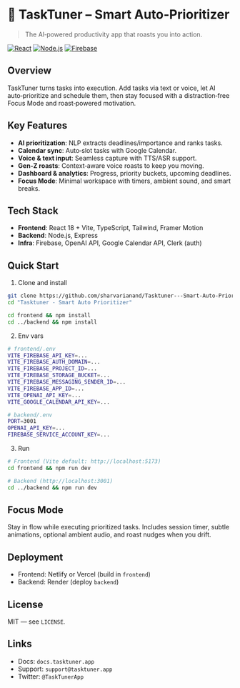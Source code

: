 # 🎯 TaskTuner – Smart Auto‑Prioritizer

> The AI‑powered productivity app that roasts you into action.

[![React](https://img.shields.io/badge/React-18-61DAFB?logo=react&logoColor=white)](https://react.dev/) [![Node.js](https://img.shields.io/badge/Node.js-18-green)](https://nodejs.org/) [![Firebase](https://img.shields.io/badge/Firebase-9-orange)](https://firebase.google.com/)

## Overview
TaskTuner turns tasks into execution. Add tasks via text or voice, let AI auto‑prioritize and schedule them, then stay focused with a distraction‑free Focus Mode and roast‑powered motivation.

## Key Features
- **AI prioritization**: NLP extracts deadlines/importance and ranks tasks.
- **Calendar sync**: Auto‑slot tasks with Google Calendar.
- **Voice & text input**: Seamless capture with TTS/ASR support.
- **Gen‑Z roasts**: Context‑aware voice roasts to keep you moving.
- **Dashboard & analytics**: Progress, priority buckets, upcoming deadlines.
- **Focus Mode**: Minimal workspace with timers, ambient sound, and smart breaks.

## Tech Stack
- **Frontend**: React 18 + Vite, TypeScript, Tailwind, Framer Motion
- **Backend**: Node.js, Express
- **Infra**: Firebase, OpenAI API, Google Calendar API, Clerk (auth)

## Quick Start
1) Clone and install
```bash
git clone https://github.com/sharvarianand/Tasktuner---Smart-Auto-Prioritizer.git
cd "Tasktuner - Smart Auto Prioritizer"

cd frontend && npm install
cd ../backend && npm install
```

2) Env vars
```bash
# frontend/.env
VITE_FIREBASE_API_KEY=...
VITE_FIREBASE_AUTH_DOMAIN=...
VITE_FIREBASE_PROJECT_ID=...
VITE_FIREBASE_STORAGE_BUCKET=...
VITE_FIREBASE_MESSAGING_SENDER_ID=...
VITE_FIREBASE_APP_ID=...
VITE_OPENAI_API_KEY=...
VITE_GOOGLE_CALENDAR_API_KEY=...

# backend/.env
PORT=3001
OPENAI_API_KEY=...
FIREBASE_SERVICE_ACCOUNT_KEY=...
```

3) Run
```bash
# Frontend (Vite default: http://localhost:5173)
cd frontend && npm run dev

# Backend (http://localhost:3001)
cd ../backend && npm run dev
```

## Focus Mode
Stay in flow while executing prioritized tasks. Includes session timer, subtle animations, optional ambient audio, and roast nudges when you drift.

## Deployment
- Frontend: Netlify or Vercel (build in `frontend`)
- Backend: Render (deploy `backend`)

## License
MIT — see `LICENSE`.

## Links
- Docs: `docs.tasktuner.app`
- Support: `support@tasktuner.app`
- Twitter: `@TaskTunerApp`

